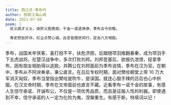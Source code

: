 ```yaml
---
title: 西江月·季布吟
author: 放歌江海山阙
date: 2021-07-08
poem: |
  仗义疏才义士，侠肝义胆真朋。千金一诺语诤诤，季布古今钦敬。

  青史怒批奸诈，红尘点赞心诚。出言皆践世间行，定会八方相挺。
---
```


季布，战国末年侠客，喜打抱不平，扶危济困，后跟随项羽推翻暴秦，成为项羽手下五虎战将。在楚汉战争中，多次打败刘邦。刘邦登基后，欲报仇泄恨，捉拿季布，因有朋友相助得以逃脱，并腾公在刘邦面前为季布说情，季布在汉为官。在朝中，季布从不阿谀奉承，秉公直言。在吕后专权时期，面对樊哙朝堂上带 10 万大军消灭匈奴，季布当堂指出樊哙是吹牛，是误国。就连心狠手辣的吕后也心中折服。在汉文帝时期，季布在文帝面前也直言不藏。近看季布一诺千金的故事，有感人生信守承诺、开诚布公，不仅是一项优秀品质，而且是征服人性的利器。即使遇到不幸，信守承诺的人一定为化险为夷，涅槃重生。有感于斯，特填词以记！
